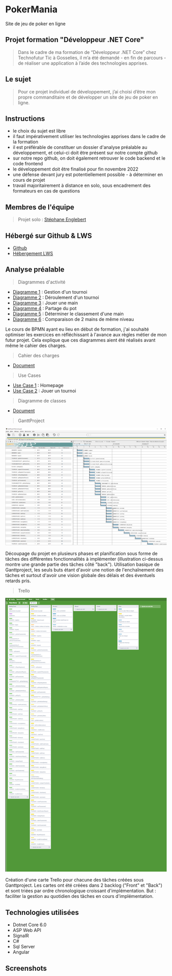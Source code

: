 # PokerMania

Site de jeu de poker en ligne

## Projet formation "Développeur .NET Core"

> Dans le cadre de ma formation de “Développeur .NET Core” chez Technofutur Tic à Gosselies, il
> m’a été demandé - en fin de parcours - de réaliser une application à l’aide des technologies
> apprises.

## Le sujet

> Pour ce projet individuel de développement, j’ai choisi d’être mon propre commanditaire et de
> développer un site de jeu de poker en ligne.

## Instructions

- le choix du sujet est libre
- il faut impérativement utiliser les technologies apprises dans le cadre de la formation
- il est préférable de constituer un dossier d'analyse préalable au développement, et celui-ci doit être présent sur notre compte github
- sur notre repo github, on doit également retrouver le code backend et le code frontend
- le développement doit être finalisé pour fin novembre 2022
- une défense devant jury est potentiellement possible - à déterminer en cours de projet
- travail majoritairement à distance en solo, sous encadrement des formateurs en cas de questions

## Membres de l'équipe

> Projet solo : [Stéphane Englebert](https://github.com/stephane-englebert)

## Hébergé sur Github & LWS

- [Github](https://github.com/stephane-englebert/PokerMania.git/)
- [Hébergement LWS](https://pokermania.site/)

## Analyse préalable

> Diagrammes d'activité

- [Diagramme 1](https://github.com/stephane-englebert/PokerMania/blob/main/project-doc/analyse/DIAG_ACTIVITE_1_tournoi_pokermania.png) : Gestion d'un tournoi
- [Diagramme 2](https://github.com/stephane-englebert/PokerMania/blob/main/project-doc/analyse/DIAG_ACTIVITE_2_deroulement_tournoi.png) : Déroulement d'un tournoi
- [Diagramme 3](https://github.com/stephane-englebert/PokerMania/blob/main/project-doc/analyse/DIAG_ACTIVITE_3_jouer_main.png) : Jouer une main
- [Diagramme 4](https://github.com/stephane-englebert/PokerMania/blob/main/project-doc/analyse/DIAG_ACTIVITE_4_partage_pot.png) : Partage du pot
- [Diagramme 5](https://github.com/stephane-englebert/PokerMania/blob/main/project-doc/analyse/DIAG_ACTIVITE_5_classement_main.png) : Déterminer le classement d'une main
- [Diagramme 6](https://github.com/stephane-englebert/PokerMania/blob/main/project-doc/analyse/DIAG_ACTIVITE_6_comparaison_mains_meme_niveau.png) : Comparaison de 2 mains de même niveau

Le cours de BPMN ayant eu lieu en début de formation, j'ai souhaité optimiser les exercices en réfléchissant à l'avance aux règles métier de mon futur projet. Cela explique que ces diagrammes aient été réalisés avant même le cahier des charges.

> Cahier des charges

- [Document](https://github.com/stephane-englebert/PokerMania/blob/main/project-doc/analyse/cahier_des_charges.pdf)

> Use Cases

- [Use Case 1](https://github.com/stephane-englebert/PokerMania/blob/main/project-doc/analyse/USE_CASE_1_pokermania_home.pdf) : Homepage
- [Use Case 2](https://github.com/stephane-englebert/PokerMania/blob/main/project-doc/analyse/USE_CASE_2_jouer_tournoi.pdf) : Jouer un tournoi

> Diagramme de classes

- [Document](https://github.com/stephane-englebert/PokerMania/blob/main/project-doc/analyse/DIAG_CLASSES.pdf)

> GanttProject

![Partie de ma planification sous Ganttproject](https://github.com/stephane-englebert/PokerMania/blob/main/project-doc/analyse/ganttproject.png)

Découpage du projet en plusieurs phases et planification sous forme de tâches des différentes fonctionnalités à implémenter (illustration ci-dessus montre une grande partie des tâches côté "back"). Utilisation basique de Ganttproject, les seuls buts étant d'avoir une notion de l'enchaînement des tâches et surtout d'avoir une vision globale des délais et des éventuels retards pris.

> Trello

![Vue d'ensemble des cartes Trello de début de projet](https://github.com/stephane-englebert/PokerMania/blob/main/project-doc/analyse/trello.png)

Création d'une carte Trello pour chacune des tâches créées sous Ganttproject. Les cartes ont été créées dans 2 backlog ("Front" et "Back") et sont triées par ordre chronologique croissant d'implémentation. But : faciliter la gestion au quotidien des tâches en cours d'implémentation.

## Technologies utilisées

- Dotnet Core 6.0
- ASP Web API
- SignalR
- C#
- Sql Server
- Angular

## Screenshots

